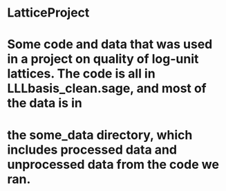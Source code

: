 # LatticeProject

# Some code and data that was used in a project on quality of log-unit lattices. The code is all in LLLbasis_clean.sage, and most of the data is in 
# the some_data directory, which includes processed data and unprocessed data from the code we ran. 
